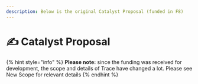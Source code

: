 ```yaml
---
description: Below is the original Catalyst Proposal (funded in F8)
---
```


# ✍ Catalyst Proposal



{% hint style="info" %}
**Please note:** since the funding was received for development, the scope and details of Trace have changed a lot. Please see New Scope for relevant details&#x20;
{% endhint %}

